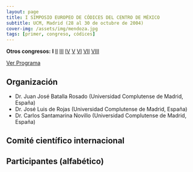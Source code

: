 ```yaml
---
layout: page
title: I SIMPOSIO EUROPEO DE CÓDICES DEL CENTRO DE MÉXICO
subtitle: UCM, Madrid (28 al 30 de octubre de 2004)
cover-img: /assets/img/mendoza.jpg
tags: [primer, congreso, códices]
---
```


**Otros congresos:**  **I**  [II]()  [III]()  [IV]()  [V]()  [VI]()  [VII]()  [VIII]()

[Ver Programa](/congresos/codices/i/docs/I-Congreso-2004.pdf)


## Organización

 - Dr. Juan José Batalla Rosado (Universidad Complutense de Madrid, España)
 - Dr. José Luis de Rojas (Universidad Complutense de Madrid, España)
 - Dr. Carlos Santamarina Novillo (Universidad Complutense de Madrid, España)


## Comité científico internacional



## Participantes (alfabético)


